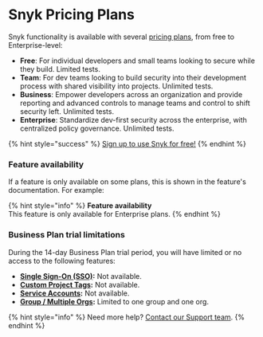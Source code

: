 # Snyk Pricing Plans

Snyk functionality is available with several [pricing plans](https://snyk.io/plans/), from free to Enterprise-level:

* **Free**: For individual developers and small teams looking to secure while they build. Limited tests.
* **Team**: For dev teams looking to build security into their development process with shared visibility into projects. Unlimited tests.
* **Business**: Empower developers across an organization and provide reporting and advanced controls to manage teams and control to shift security left. Unlimited tests.
* **Enterprise**: Standardize dev-first security across the enterprise, with centralized policy governance. Unlimited tests.

{% hint style="success" %}
[Sign up to use Snyk for free!](https://snyk.io/login?cta=sign-up\&loc=nav\&page=support\_docs\_page)
{% endhint %}

### Feature availability

If a feature is only available on some plans, this is shown in the feature's documentation. For example:

{% hint style="info" %}
**Feature availability**\
This feature is only available for Enterprise plans.
{% endhint %}

### Business Plan trial limitations

During the 14-day Business Plan trial period, you will have limited or no access to the following features:

* [**Single Sign-On (SSO)**](../snyk-admin/setting-up-sso-for-authentication/)**:** Not available.
* [**Custom Project Tags**](../manage-issues/introduction-to-snyk-projects/project-tags.md)**:** Not available.
* [**Service Accounts**](../snyk-admin/structure-account-for-high-application-performance/service-accounts.md)**:** Not available.
* [**Group / Multiple Orgs**](../snyk-admin/managing-groups-and-organizations/)**:** Limited to one group and one org.

{% hint style="info" %}
Need more help? [Contact our Support team](https://support.snyk.io/hc/en-us/requests/new).
{% endhint %}

